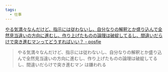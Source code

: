 ```yaml
---
tags:
  - 仕事
---
```

[やる気満々なんだけど、指示には従わないし、自分なりの解釈とか盛り込んで全然見当違いの方向に進むし、作り上げたものの論理は破綻してるし、間違いだらけで突き進むマンってどうすればいい？ - posfie](https://posfie.com/@petaritape/p/jFOOeZk)

>やる気満々なんだけど、指示には従わないし、自分なりの解釈とか盛り込んで全然見当違いの方向に進むし、作り上げたものの論理は破綻してるし、間違いだらけで突き進むマン
>は嫌われる


